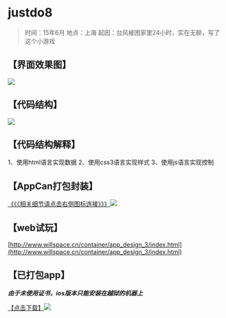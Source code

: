 # justdo8

> 时间：15年6月
地点：上海
起因：台风被困家里24小时，实在无聊，写了这个小游戏

## 【界面效果图】
![](http://upload-images.jianshu.io/upload_images/1494908-ebd2bee4ced23ac8.png)

## 【代码结构】
![](http://upload-images.jianshu.io/upload_images/1494908-dd016b8c8a57b934)

## 【代码结构解释】

1、使用html语言实现数据
2、使用css3语言实现样式
3、使用js语言实现控制

## 【AppCan打包封装】

[《《《相关细节请点击右侧图标连接》》》](http://newdocx.appcan.cn/)[![](http://upload-images.jianshu.io/upload_images/1494908-6b7a5cfe38ea37fb?imageMogr2/auto-orient/strip%7CimageView2/2/w/1240)](http://newdocx.appcan.cn/)

## 【web试玩】

[http://www.willspace.cn/container/app_design_3/index.html](http://www.willspace.cn/container/app_design_3/index.html)

## 【已打包app】

***由于未使用证书，ios版本只能安装在越狱的机器上***

[【点击下载】](http://pan.baidu.com/s/1hqKquUg)[![](http://upload-images.jianshu.io/upload_images/1494908-79d06107c4d5e51b?imageMogr2/auto-orient/strip%7CimageView2/2/w/1240)](http://pan.baidu.com/s/1hqKquUg)
